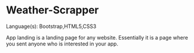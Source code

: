 # Weather-Scrapper
Language(s): Bootstrap,HTML5,CSS3

App landing is a landing page for any website. Essentially it is a page where you sent anyone who is interested in your app. 
